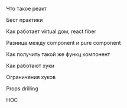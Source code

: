 Что такое реакт

Бест практики

Как работает virtual дом, react fiber

Разница между component и pure component

Как получить такой же функц компонент

Как работают хуки

Ограничения хуков

Props drilling

HOC
